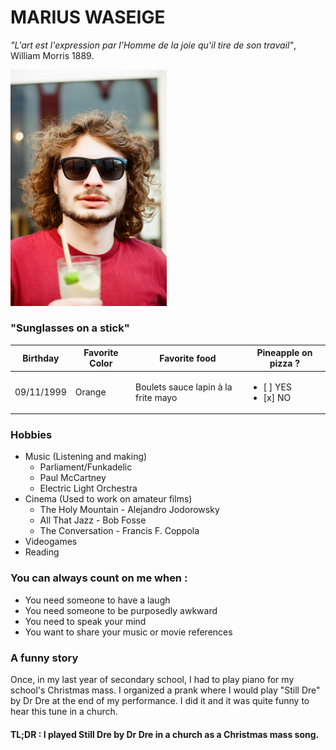 # MARIUS WASEIGE

*"L'art est l'expression par l'Homme de la joie qu'il tire de son travail"*, William Morris 1889.

<img src="PlanetMarius.jpg" alt="Marius" width="250"/>

### "Sunglasses on a stick"

Birthday | Favorite Color | Favorite food | Pineapple on pizza ?
---------|----------------|---------------|---------------------
09/11/1999 | Orange | Boulets sauce lapin à la frite mayo | <ul><li>[ ] YES</li><li>[x] NO</li></ul>

### Hobbies 
 
- Music (Listening and making)
    - Parliament/Funkadelic
    - Paul McCartney
    - Electric Light Orchestra
- Cinema (Used to work on amateur films)
    - The Holy Mountain - Alejandro Jodorowsky
    - All That Jazz - Bob Fosse
    - The Conversation - Francis F. Coppola
- Videogames
- Reading 

### You can always count on me when :
- You need someone to have a laugh
- You need someone to be purposedly awkward
- You need to speak your mind 
- You want to share your music or movie references

### A funny story
Once, in my last year of secondary school, I had to play piano for my school's Christmas mass. I organized a prank where I would play "Still Dre" by Dr Dre at the end of my performance. I did it and it was quite funny to hear this tune in a church.

#### TL;DR : I played Still Dre by Dr Dre in a church as a Christmas mass song.